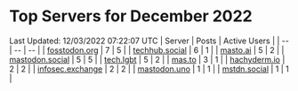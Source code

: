 # Top Servers for December 2022
Last Updated: 12/03/2022 07:22:07 UTC
| Server | Posts | Active Users |
| -- | -- | -- |
| [fosstodon.org](https://fosstodon.org/tags/PowerShell) | 7 | 5 |
| [techhub.social](https://techhub.social/tags/PowerShell) | 6 | 1 |
| [masto.ai](https://masto.ai/tags/PowerShell) | 5 | 2 |
| [mastodon.social](https://mastodon.social/tags/PowerShell) | 5 | 5 |
| [tech.lgbt](https://tech.lgbt/tags/PowerShell) | 5 | 2 |
| [mas.to](https://mas.to/tags/PowerShell) | 3 | 1 |
| [hachyderm.io](https://hachyderm.io/tags/PowerShell) | 2 | 2 |
| [infosec.exchange](https://infosec.exchange/tags/PowerShell) | 2 | 2 |
| [mastodon.uno](https://mastodon.uno/tags/PowerShell) | 1 | 1 |
| [mstdn.social](https://mstdn.social/tags/PowerShell) | 1 | 1 |

